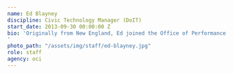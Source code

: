 ```yaml
---
name: Ed Blayney
discipline: Civic Technology Manager (DoIT)
start_date: 2013-09-30 00:00:00 Z
bio: 'Originally from New England, Ed joined the Office of Performance Improvement as an OPI fellow in May 2015. His professional interests include performance management, transportation, land use, and local government management. Ed attended the University of Alabama on a four-year Army ROTC scholarship. After completing his undergraduate degree, Ed commissioned as an Infantry officer and was assigned to the 101st Airborne Division in Ft. Campbell, KY. In 2010, he deployed to eastern Afghanistan and ran the logistical operations for a combat outpost near the Pakistan Border. While in the Army, he earned multiple awards including a bronze star, parachutist badge, combat infantryman’s badge, and ranger tab.  After finishing his service, Ed completed his Masters of Public Administration (MPA) at the University of North Carolina – Chapel Hill.
'
photo_path: "/assets/img/staff/ed-blayney.jpg"
role: staff
agency: oci
---
```

